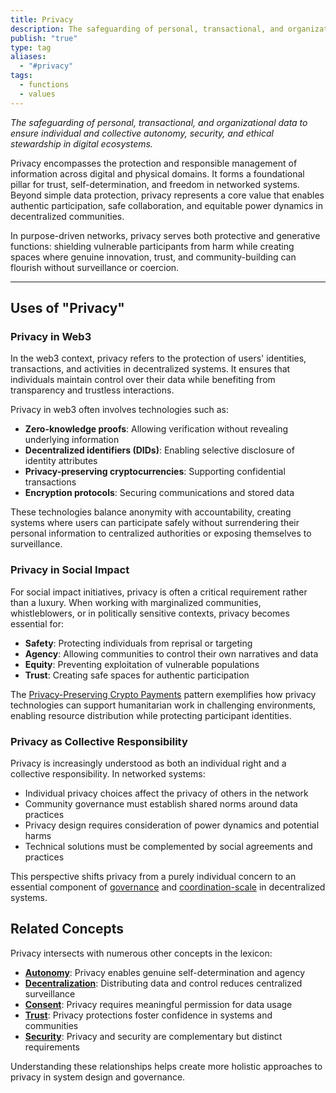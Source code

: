 ```yaml
---
title: Privacy
description: The safeguarding of personal, transactional, and organizational data to ensure autonomy, security, and ethical stewardship in digital ecosystems.
publish: "true"
type: tag
aliases:
  - "#privacy"
tags:
  - functions
  - values
---
```


*The safeguarding of personal, transactional, and organizational data to ensure individual and collective autonomy, security, and ethical stewardship in digital ecosystems.*

Privacy encompasses the protection and responsible management of information across digital and physical domains. It forms a foundational pillar for trust, self-determination, and freedom in networked systems. Beyond simple data protection, privacy represents a core value that enables authentic participation, safe collaboration, and equitable power dynamics in decentralized communities.

In purpose-driven networks, privacy serves both protective and generative functions: shielding vulnerable participants from harm while creating spaces where genuine innovation, trust, and community-building can flourish without surveillance or coercion.

---

## Uses of "Privacy"

### Privacy in Web3

In the web3 context, privacy refers to the protection of users' identities, transactions, and activities in decentralized systems. It ensures that individuals maintain control over their data while benefiting from transparency and trustless interactions.

Privacy in web3 often involves technologies such as:
- **Zero-knowledge proofs**: Allowing verification without revealing underlying information
- **Decentralized identifiers (DIDs)**: Enabling selective disclosure of identity attributes
- **Privacy-preserving cryptocurrencies**: Supporting confidential transactions
- **Encryption protocols**: Securing communications and stored data

These technologies balance anonymity with accountability, creating systems where users can participate safely without surrendering their personal information to centralized authorities or exposing themselves to surveillance.

### Privacy in Social Impact

For social impact initiatives, privacy is often a critical requirement rather than a luxury. When working with marginalized communities, whistleblowers, or in politically sensitive contexts, privacy becomes essential for:

- **Safety**: Protecting individuals from reprisal or targeting
- **Agency**: Allowing communities to control their own narratives and data
- **Equity**: Preventing exploitation of vulnerable populations
- **Trust**: Creating safe spaces for authentic participation

The [Privacy-Preserving Crypto Payments](/privacy-payments.md) pattern exemplifies how privacy technologies can support humanitarian work in challenging environments, enabling resource distribution while protecting participant identities.

### Privacy as Collective Responsibility

Privacy is increasingly understood as both an individual right and a collective responsibility. In networked systems:

- Individual privacy choices affect the privacy of others in the network
- Community governance must establish shared norms around data practices
- Privacy design requires consideration of power dynamics and potential harms
- Technical solutions must be complemented by social agreements and practices

This perspective shifts privacy from a purely individual concern to an essential component of [governance](/tags/governance.md) and [coordination-scale](/artifacts/guides/dao-primitives-framework/group-scale/coordination-scale.md) in decentralized systems.

## Related Concepts

Privacy intersects with numerous other concepts in the lexicon:

- **[Autonomy](/tags/autonomy.md)**: Privacy enables genuine self-determination and agency
- **[Decentralization](/tags/decentralization.md)**: Distributing data and control reduces centralized surveillance
- **[Consent](/tags/consent.md)**: Privacy requires meaningful permission for data usage
- **[Trust](/tags/trust.md)**: Privacy protections foster confidence in systems and communities
- **[Security](/tags/security.md)**: Privacy and security are complementary but distinct requirements

Understanding these relationships helps create more holistic approaches to privacy in system design and governance.
